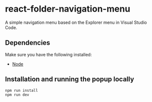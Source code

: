 # react-folder-navigation-menu

A simple navigation menu based on the Explorer menu in Visual Studio Code.

## Dependencies

Make sure you have the following installed:

- [Node](https://nodejs.org/en/)

## Installation and running the popup locally

```sh
npm run install
npm run dev
```

